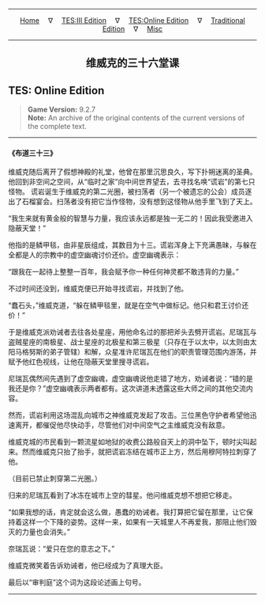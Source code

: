 
---

<!-- Jekyll Page Links -->

<center>
<a href="../../../../index.html">Home</a>
&emsp;&nabla;&emsp;
<a href="../../../index-tes3.html">TES:III Edition</a>
&emsp;&nabla;&emsp;
<a href="../../../index-teso.html">TES:Online Edition</a>
&emsp;&nabla;&emsp;
<a href="../../../index-traditional.html">Traditional Edition</a>
&emsp;&nabla;&emsp;
<a href="../../../index-misc.html">Misc</a>
</center>

<!-- Markdown Body Below: -->

---

<center>
<h2><span style="font-family:SimSun">维威克的三十六堂课</span></h2>
</center>

## TES: Online Edition

> __Game Version:__ 9.2.7\
> __Note:__ An archive of the original contents of the current versions of the complete text.

---

#### 《布道三十三》

维威克随后离开了假想神殿的礼堂，他曾在那里沉思良久，写下扑朔迷离的圣典。他回到非空间之空间，从“临时之家”向中间世界望去，去寻找名唤“谎岩”的第七只怪物。
谎岩诞生于维威克的第二光圈，被扫荡者（另一个被遗忘的公会）成员逐出了石榴宴会。扫荡者没有把它当作怪物，没有想到这怪物从他手里飞到了天上。

“我生来就有黄金般的智慧与力量，我应该永远都是独一无二的！因此我受邀进入隐蔽天堂！”

他指的是鳞甲毯，由非星辰组成，其数目为十三。谎岩浑身上下充满愚昧，与躲在全都是人的宗教中的虚空幽魂讨价还价。虚空幽魂表示：

“跟我在一起待上整整一百年，我会赋予你一种任何神灵都不敢违背的力量。”

不过时间还没到，维威克便已开始寻找谎岩，并找到了他。

“蠢石头，”维威克道，“躲在鳞甲毯里，就是在空气中做标记。他只和君王讨价还价！”

于是维威克派劝诫者去往各处星座，用他命名过的那把斧头去劈开谎岩。尼瑞瓦与盗贼星座的南极星、战士星座的北极星和第三极星（只存在于以太中，以太则由太阳马格努斯的弟子管辖）和解，众星准许尼瑞瓦在他们的职责管理范围内游荡，并赋予他红色视线，让他在隐蔽天堂里搜寻谎岩。

尼瑞瓦偶然间先遇到了虚空幽魂，虚空幽魂说他走错了地方，劝诫者说：“错的是我还是你？”虚空幽魂表示两者都有。这次讲道未透露这些大师之间的其他交流内容。

然而，谎岩利用这场混乱向城市之神维威克发起了攻击。三位黑色守护者希望他迅速离开，都催促他尽快动手，尽管他们对中间空气之主维威克没有敌意。

维威克城的市民看到一颗流星如地狱的收费公路般自天上的洞中坠下，顿时尖叫起来。然而维威克只抬了抬手，就把谎岩冻结在城市正上方，然后用穆阿特拉刺穿了他。

（目前已禁止刺穿第二光圈。）

归来的尼瑞瓦看到了冰冻在城市上空的彗星。他问维威克想不想把它移走。

“如果我想的话，肯定就会这么做，愚蠢的劝诫者。我打算把它留在那里，让它保持着这样一个下降的姿势。这样一来，如果有一天城里人不再爱我，那阻止他们毁灭的力量也会消失。”

奈瑞瓦说：“爱只在您的意志之下。”

维威克微笑着告诉劝诫者，他已经成为了真理大臣。

最后以“审判庭”这个词为这段论述画上句号。

---
